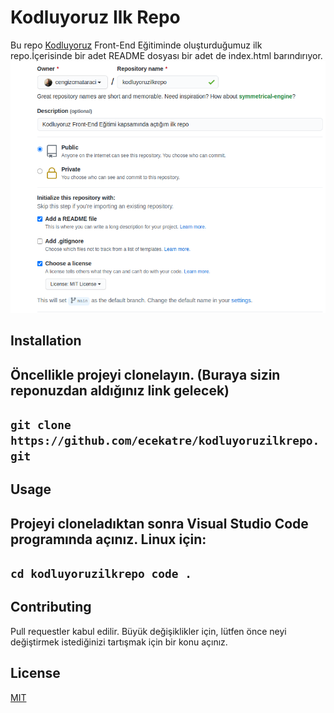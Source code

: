 # Kodluyoruz Ilk Repo
Bu repo [Kodluyoruz](https://www.kodluyoruz.org/) Front-End Eğitiminde oluşturduğumuz ilk repo.İçerisinde bir adet README dosyası bir adet de index.html barındırıyor.
![Kodluyoruz Proje Resmim](https://raw.githubusercontent.com/Kodluyoruz/taskforce/main/git/odev1/figures/github.png)
## Installation
Öncellikle projeyi clonelayın. (Buraya sizin reponuzdan aldığınız link gelecek)
---
`git clone https://github.com/ecekatre/kodluyoruzilkrepo.git `
---

 ## Usage
Projeyi cloneladıktan sonra Visual Studio Code programında açınız.
Linux için:
---
``cd kodluyoruzilkrepo
code .``
---

## Contributing
Pull requestler kabul edilir. Büyük değişiklikler için, lütfen önce neyi değiştirmek istediğinizi tartışmak için bir konu açınız.

## License
[MIT](https://choosealicense.com/licenses/mit/)

